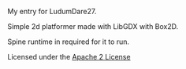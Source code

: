 My entry for LudumDare27.
 
Simple 2d platformer made with LibGDX with Box2D.

Spine runtime in required for it to run.

Licensed under the [Apache 2 License](http://www.apache.org/licenses/LICENSE-2.0.html)